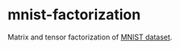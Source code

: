 # mnist-factorization

Matrix and tensor factorization of [MNIST dataset](https://en.wikipedia.org/wiki/MNIST_database).
